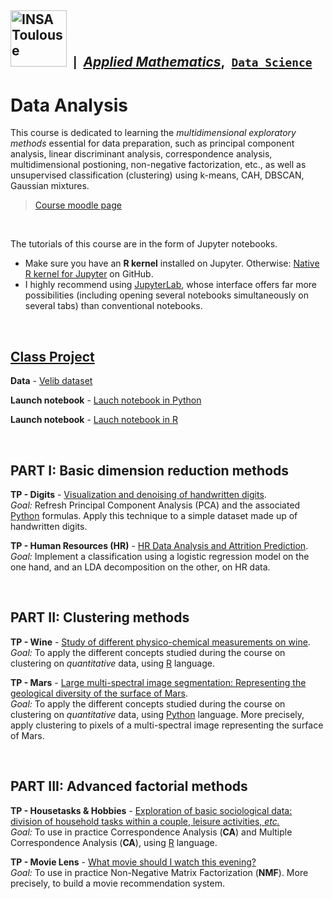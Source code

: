 ## <a href="https://www.insa-toulouse.fr/"><img src="https://www.insa-toulouse.fr/wp-content/uploads/2022/10/Logo_INSAvilletoulouse-RVB.jpg" width=90px; alt="INSA Toulouse"/></a> &nbsp;<small>|</small>&nbsp; [*Applied Mathematics*](http://www.math.insa-toulouse.fr/fr/index.html),&nbsp; [`Data Science`](http://www.math.insa-toulouse.fr/fr/enseignement.html) 


# Data Analysis

This course is dedicated to learning the _multidimensional exploratory methods_ essential for data preparation, such as principal component analysis, linear discriminant analysis, correspondence analysis, multidimensional postioning, non-negative factorization, etc., as well as unsupervised classification (clustering) using k-means, CAH, DBSCAN, Gaussian mixtures.

> [Course moodle page](https://moodle.insa-toulouse.fr/course/view.php?id=1340)

<br>


The tutorials of this course are in the form of Jupyter notebooks.
- Make sure you have an **R kernel** installed on Jupyter. Otherwise: [Native R kernel for Jupyter](https://github.com/IRkernel/IRkernel) on GitHub.
-  I highly recommend using [JupyterLab](https://jupyter.org/install), whose interface offers far more possibilities (including opening several notebooks simultaneously on several tabs) than conventional notebooks.

<br>


## [Class Project](Velib)

**Data** - [Velib dataset](Velib/data/) <br>

**Launch notebook** - [Lauch notebook in Python](Velib/TP_velib_Python.ipynb) <br>

**Launch notebook** - [Lauch notebook in R](Velib/TP_velib_R.ipynb) 

<br>


## PART I: Basic dimension reduction methods

**TP - Digits** - [Visualization and denoising of handwritten digits](Digits/). <br>
_Goal:_ Refresh Principal Component Analysis (PCA) and the associated [Python](https://www.python.org/) formulas. Apply this technique to a simple dataset made up of handwritten digits.
<br>

**TP - Human Resources (HR)** - [HR Data Analysis and Attrition Prediction](HumanResources/). <br>
_Goal:_ Implement a classification using a logistic regression model on the one hand, and an LDA decomposition on the other, on HR data.

<br>


## PART II: Clustering methods

**TP - Wine** - [Study of different physico-chemical measurements on wine](Wine/). <br>
_Goal:_ To apply the different concepts studied during the course on clustering on _quantitative_ data, using [R](https://www.r-project.org/) language.
<br>

**TP - Mars** - [Large multi-spectral image segmentation: Representing the geological diversity of the surface of Mars](Mars/). <br>
_Goal:_ To apply the different concepts studied during the course on clustering on _quantitative_ data, using [Python](https://www.python.org/) language. More precisely, apply clustering to pixels of a multi-spectral image representing the surface of Mars.

<br>


##  PART III: Advanced factorial methods

**TP - Housetasks & Hobbies** - [Exploration of basic sociological data: division of household tasks within a couple, leisure activities, _etc._](Housetasks&Hobbies/) <br>
_Goal:_ To use in practice Correspondence Analysis (**CA**) and Multiple Correspondence Analysis (**CA**), using [R](https://www.r-project.org/) language.

**TP - Movie Lens** - [What movie should I watch this evening?](MovieLens/) <br>
_Goal:_ To use in practice Non-Negative Matrix Factorization (**NMF**). More precisely, to build a movie recommendation system.

